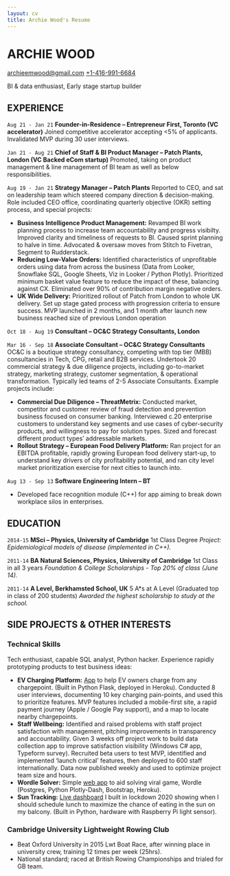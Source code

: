 ```yaml
---
layout: cv
title: Archie Wood's Resume
---
```

# ARCHIE WOOD
<a href="archieemwood@gmail.com">archieemwood@gmail.com</a> <a href="tel:14169916684">+1-416-991-6684</a>

BI & data enthusiast, Early stage startup builder

## EXPERIENCE

`Aug 21 - Jan 21`
__Founder-in-Residence – Entrepreneur First, Toronto (VC accelerator)__
Joined competitive accelerator accepting <5% of applicants. Invalidated MVP during 30 user interviews.

`Jan 21 - Aug 21`
__Chief of Staff & BI Product Manager – Patch Plants, London (VC Backed eCom startup)__
Promoted, taking on product management & line management of BI team as well as below responsibilities.

`Aug 19 - Jan 21`
__Strategy Manager – Patch Plants__
Reported to CEO, and sat on leadership team which steered company direction & decision-making. Role included CEO office, coordinating quarterly objective (OKR) setting process, and special projects:
* __Business Intelligence Product Management:__ Revamped BI work planning process to increase team accountability and progress visibilty. Improved clarity and timeliness of requests to BI. Caused sprint planning to halve in time. Advocated & oversaw moves from Stitch to Fivetran, Segment to Rudderstack.
* __Reducing Low-Value Orders:__ Identified characteristics of unprofitable orders using data from across the business (Data from Looker, Snowflake SQL, Google Sheets, Viz in Looker / Python Plotly). Prioritized minimum basket value feature to reduce the impact of these, balancing against CX. Eliminated over 90% of contribution margin negative orders.
* __UK Wide Delivery:__ Prioritized rollout of Patch from London to whole UK delivery. Set up stage gated process with progression criteria to ensure success. MVP launched in 2 months, and 1 month after launch new business reached size of previous London operation

`Oct 18 - Aug 19`
__Consultant – OC&C Strategy Consultants, London__

`Mar 16 - Sep 18`
__Associate Consultant – OC&C Strategy Consultants__
OC&C is a boutique strategy consultancy, competing with top tier (MBB) consultancies in Tech, CPG, retail and B2B services.
Undertook 20 commercial strategy & due diligence projects, including go-to-market strategy, marketing strategy, customer segmentation, & operational transformation.
Typically led teams of 2-5 Associate Consultants. Example projects include:
* __Commercial Due Diligence – ThreatMetrix:__ Conducted market, competitor and customer review of fraud detection and prevention business focused on consumer banking. Interviewed c.20 enterprise customers to understand key segments and use cases of cyber-security products, and willingness to pay for solution types. Sized and forecast different product types’ addressable markets.
* __Rollout Strategy – European Food Delivery Platform:__ Ran project for an EBITDA profitable, rapidly growing European food delivery start-up, to understand key drivers of city profitability potential, and ran city level market prioritization exercise for next cities to launch into.

`Aug 13 - Sep 13`
__Software Engineering Intern – BT__
* Developed face recognition module (C++) for app aiming to break down workplace silos in enterprises.

## EDUCATION

`2014-15`
__MSci – Physics, University of Cambridge__
1st Class Degree
_Project: Epidemiological models of disease (implemented in C++)._

`2011-14`
__BA Natural Sciences, Physics, University of Cambridge__
1st Class in all 3 years
_Foundation & College Scholarships - Top 20% of class (June 14)._

`2011-14`
__A Level, Berkhamsted School, UK__
5 A\*s at A Level (Graduated top in class of 200 students)
_Awarded the highest scholarship to study at the school._

## SIDE PROJECTS & OTHER INTERESTS

### Technical Skills
Tech enthusiast, capable SQL analyst, Python hacker. Experience rapidly prototyping products to test business ideas:
* __EV Charging Platform:__ <a href="https://1charge.co/">App</a> to help EV owners charge from any chargepoint. (Built in Python Flask, deployed in Heroku). Conducted 8 user interviews, documenting 10 key charging pain-points, and used this to prioritize features. MVP features included a mobile-first site, a rapid payment journey (Apple / Google Pay support), and a map to locate nearby chargepoints.
* __Staff Wellbeing:__ Identified and raised problems with staff project satisfaction with management, pitching improvements in transparency and accountability. Given 3 weeks off project work to build data collection app to improve satisfaction visibility (Windows C# app, Typeform survey). Recruited beta users to test MVP, identified and implemented ‘launch critical’ features, then deployed to 600 staff internationally. Data now published weekly and used to optimize project team size and hours.
* __Wordle Solver:__ Simple <a href="https://wordle-companion.herokuapp.com/">web app</a> to aid solving viral game, Wordle (Postgres, Python Plotly-Dash, Bootstrap, Heroku).
* __Sun Tracking:__ <a href="light-on-my-balcony.herokuapp.com/">Live dashboard</a> I built in lockdown 2020 showing when I should schedule lunch to maximize the chance of eating in the sun on my balcony. (Built in Python, hardware with Raspberry Pi light sensor).


### Cambridge University Lightweight Rowing Club
* Beat Oxford University in 2015 Lwt Boat Race, after winning place in university crew, training 12 times per week (25hrs).
* National standard; raced at British Rowing Championships and trialed for GB team.


<!-- ### Footer

Last updated: March 2022 -->


